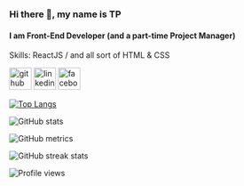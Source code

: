 ### Hi there 👋, my name is **TP**
#### I am Front-End Developer (and a part-time Project Manager)

Skills: ReactJS / and all sort of HTML & CSS



[<img src='https://cdn.jsdelivr.net/npm/simple-icons@3.0.1/icons/github.svg' alt='github' height='40'>](https://github.com/tienping)  [<img src='https://cdn.jsdelivr.net/npm/simple-icons@3.0.1/icons/linkedin.svg' alt='linkedin' height='40'>](https://www.linkedin.com/in/https://www.linkedin.com/in/tienping/)  [<img src='https://cdn.jsdelivr.net/npm/simple-icons@3.0.1/icons/facebook.svg' alt='facebook' height='40'>](https://www.facebook.com/https://www.facebook.com/PetWesley)  

[![Top Langs](https://github-readme-stats.vercel.app/api/top-langs/?username=tienping)](https://github.com/anuraghazra/github-readme-stats)

![GitHub stats](https://github-readme-stats.vercel.app/api?username=tienping&show_icons=true&count_private=true)  

![GitHub metrics](https://metrics.lecoq.io/tienping)  

![GitHub streak stats](https://github-readme-streak-stats.herokuapp.com/?user=tienping)  

![Profile views](https://gpvc.arturio.dev/tienping)  
